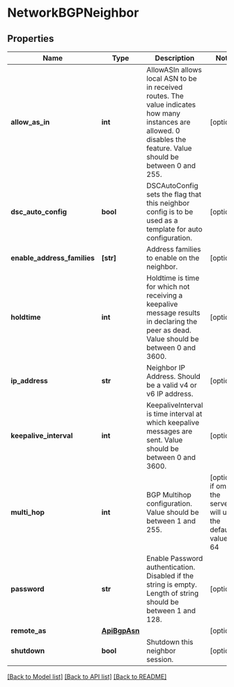 # NetworkBGPNeighbor

## Properties
Name | Type | Description | Notes
------------ | ------------- | ------------- | -------------
**allow_as_in** | **int** | AllowASIn allows local ASN to be in received routes. The value indicates how many instances are allowed. 0 disables the feature. Value should be between 0 and 255. | [optional] 
**dsc_auto_config** | **bool** | DSCAutoConfig sets the flag that this neighbor config is to be used as a template for auto configuration. | [optional] 
**enable_address_families** | **[str]** | Address families to enable on the neighbor. | [optional] 
**holdtime** | **int** | Holdtime is time for which not receiving a keepalive message results in declaring the peer as dead. Value should be between 0 and 3600. | [optional] 
**ip_address** | **str** | Neighbor IP Address. Should be a valid v4 or v6 IP address. | [optional] 
**keepalive_interval** | **int** | KeepaliveInterval is time interval at which keepalive messages are sent. Value should be between 0 and 3600. | [optional] 
**multi_hop** | **int** | BGP Multihop configuration. Value should be between 1 and 255. | [optional]  if omitted the server will use the default value of 64
**password** | **str** | Enable Password authentication. Disabled if the string is empty. Length of string should be between 1 and 128. | [optional] 
**remote_as** | [**ApiBgpAsn**](ApiBgpAsn.md) |  | [optional] 
**shutdown** | **bool** | Shutdown this neighbor session. | [optional] 

[[Back to Model list]](../README.md#documentation-for-models) [[Back to API list]](../README.md#documentation-for-api-endpoints) [[Back to README]](../README.md)


